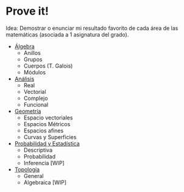 # Prove it!

Idea: Demostrar o enunciar mi resultado favorito de cada área de las matemáticas (asociada a 1 asignatura del grado).

- [Álgebra](#Álgebra)
    - Anillos
    - Grupos
    - Cuerpos (T. Galois)
    - Módulos
- [Análisis](#Análisis)
    - Real
    - Vectorial
    - Complejo
    - Funcional
- [Geometría](#Geometría)
    - Espacio vectoriales
    - Espacios Métricos
    - Espacios afines
    - Curvas y Superficies
- [Probabilidad y Estadística](#Probabilidad-y-Estadística)
    - Descriptiva
    - Probabilidad
    - Inferencia [WIP]
- [Topología](#Topología)
    - General
    - Algebraica [WIP]
